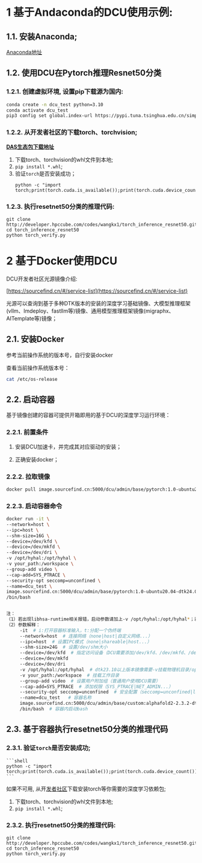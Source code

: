 # 1 基于Andaconda的DCU使用示例:

## 1.1. 安装Anaconda;

   [Anaconda地址](https://www.anaconda.com/download)

## 1.2. 使用DCU在Pytorch推理Resnet50分类

### 1.2.1. 创建虚拟环境, 设置pip下载源为国内:


```bash
conda create -n dcu_test python=3.10
conda activate dcu_test
pip3 config set global.index-url https://pypi.tuna.tsinghua.edu.cn/simple
```

### 1.2.2. 从开发者社区的下载torch、torchvision;

[**DAS生态包下载地址**](https://cancon.hpccube.com:65024/4/main/)

1. 下载torch、torchvision的whl文件到本地; 
2. `pip install *.whl`;
3. 验证`torch`是否安装成功；
    ```shell
    python -c "import torch;print(torch.cuda.is_available());print(torch.cuda.device_count())"
    ```

### 1.2.3. 执行resetnet50分类的推理代码:

```shell
git clone http://developer.hpccube.com/codes/wangkx1/torch_inference_resnet50.git
cd torch_inference_resnet50
python torch_verify.py
```


# 2 基于Docker使用DCU

DCU开发者社区光源镜像介绍:

[https://sourcefind.cn/#/service-list](https://sourcefind.cn/#/service-list)

光源可以查询到基于多种DTK版本的安装的深度学习基础镜像、大模型推理框架(vllm、lmdeploy、fastllm等)镜像、通用模型推理框架镜像(migraphx、AITemplate等)镜像；

## 2.1. 安装Docker

参考当前操作系统的版本号，自行安装docker

查看当前操作系统版本号：
```bash
cat /etc/os-release
```

## 2.2. 启动容器

基于镜像创建的容器可提供开箱即用的基于DCU的深度学习运行环境：

### 2.2.1. 前置条件
1. 安装DCU加速卡，并完成其对应驱动的安装；

2. 正确安装docker；

### 2.2.2. 拉取镜像

```bash
docker pull image.sourcefind.cn:5000/dcu/admin/base/pytorch:1.0-ubuntu20.04-dtk24.04.1-py3.8
```

### 2.2.3. 启动容器命令

```bash
docker run -it \
--network=host \
--ipc=host \
--shm-size=16G \
--device=/dev/kfd \
--device=/dev/mkfd \
--device=/dev/dri \
-v /opt/hyhal:/opt/hyhal \
-v your_path:/workspace \
--group-add video \
--cap-add=SYS_PTRACE \
--security-opt seccomp=unconfined \
--name=dcu_test \
image.sourcefind.cn:5000/dcu/admin/base/pytorch:1.0-ubuntu20.04-dtk24.04.1-py3.8 \
/bin/bash


注： 
（1）若出现libhsa-runtime相关报错，启动参数请加上-v /opt/hyhal:/opt/hyhal*；若物理机无/opt/hyhal，请下载hyhal并解压放置容器/opt/下；*
（2）参数解释：
     -it  # i:打开容器标准输入，t:分配一个伪终端
     --network=host  # 连接网络（none|host|自定义网络...）
     --ipc=host  # 设置IPC模式（none|shareable|host...）
     --shm-size=24G  # 设置/dev/shm大小
     --device=/dev/kfd  # 指定访问设备（DCU需要添加/dev/kfd、/dev/mkfd、/dev/dri）
     --device=/dev/mkfd
     --device=/dev/dri
     -v /opt/hyhal:/opt/hyhal  # dtk23.10以上版本镜像需要-v挂载物理机目录/opt/hyhal
     -v your_path:/workspace  # 挂载工作目录
     --group-add video  # 设置用户附加组（普通用户使用DCU需要）
     --cap-add=SYS_PTRACE  # 添加权限（SYS_PTRACE|NET_ADMIN...）
     --security-opt seccomp=unconfined  # 安全配置（seccomp=unconfined|label=disable...）
     --name=dcu_test   # 容器名称
     image.sourcefind.cn:5000/dcu/admin/base/custom:alphafold2-2.3.2-dtk23.10-py38  # 所需镜像
     /bin/bash  # 容器内启动bash
```           

## 2.3. 基于容器执行resetnet50分类的推理代码

### 2.3.1. 验证`torch`是否安装成功;

    ```shell
    python -c "import torch;print(torch.cuda.is_available());print(torch.cuda.device_count())"
    ```
如果不可用, 从开[发者社区](https://cancon.hpccube.com:65024/4/main/)下载安装torch等你需要的深度学习依赖包;


1. 下载torch、torchvision的whl文件到本地; 
2. `pip install *.whl`;

### 2.3.2. 执行resetnet50分类的推理代码:

```shell
git clone http://developer.hpccube.com/codes/wangkx1/torch_inference_resnet50.git
cd torch_inference_resnet50
python torch_verify.py
```
